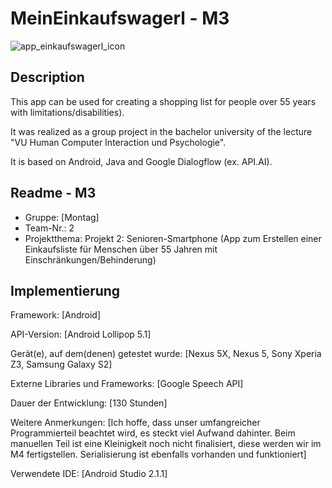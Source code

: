 # MeinEinkaufswagerl - M3

![app_einkaufswagerl_icon](https://user-images.githubusercontent.com/19223435/134473800-c3b56d66-fbc7-405d-adfa-c8b4b3262b94.png)

## Description

This app can be used for creating a shopping list for people over 55 years with limitations/disabilities).

It was realized as a group project in the bachelor university of the lecture "VU Human Computer Interaction und Psychologie".

It is based on Android, Java and Google Dialogflow (ex. API.AI).

## Readme - M3

* Gruppe:	[Montag]
* Team-Nr.: 2
* Projektthema: Projekt 2: Senioren-Smartphone (App zum Erstellen einer Einkaufsliste für Menschen über 55 Jahren mit Einschränkungen/Behinderung)

## Implementierung

Framework:	[Android]

API-Version:	[Android Lollipop 5.1]

Gerät(e), auf dem(denen) getestet wurde:
[Nexus 5X, Nexus 5, Sony Xperia Z3, Samsung Galaxy S2]

Externe Libraries und Frameworks:
[Google Speech API]

Dauer der Entwicklung:
[130 Stunden]

Weitere Anmerkungen:
[Ich hoffe, dass unser umfangreicher Programmierteil beachtet wird, es steckt viel Aufwand dahinter.
Beim manuellen Teil ist eine Kleinigkeit noch nicht finalisiert, diese werden wir im M4 fertigstellen.
Serialisierung ist ebenfalls vorhanden und funktioniert]

Verwendete IDE:
[Android Studio 2.1.1]
